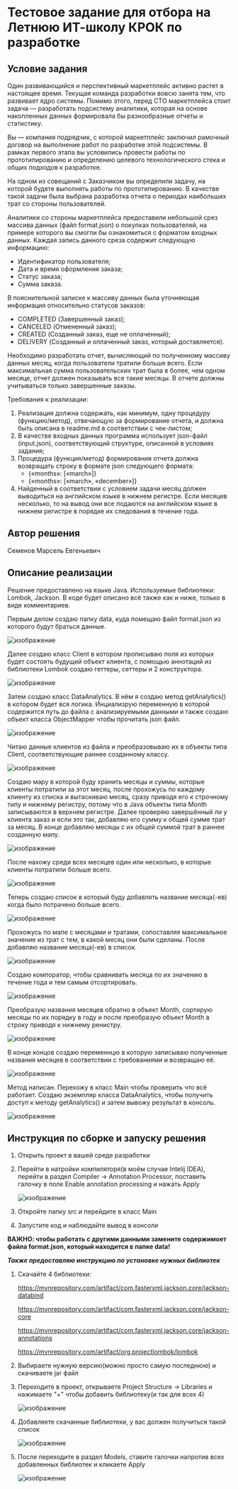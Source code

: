 # Тестовое задание для отбора на Летнюю ИТ-школу КРОК по разработке

## Условие задания
Один развивающийся и перспективный маркетплейс активно растет в настоящее время. Текущая команда разработки вовсю занята тем, что развивает ядро системы. Помимо этого, перед CTO маркетплейса стоит задача — разработать подсистему аналитики, которая на основе накопленных данных формировала бы разнообразные отчеты и статистику.

Вы — компания подрядчик, с которой маркетплейс заключил рамочный договор на выполнение работ по разработке этой подсистемы. В рамках первого этапа вы условились провести работы по прототипированию и определению целевого технологического стека и общих подходов к разработке.

На одном из совещаний с Заказчиком вы определили задачу, на которой будете выполнять работы по прототипированию. В качестве такой задачи была выбрана разработка отчета о периодах наибольших трат со стороны пользователей.

Аналитики со стороны маркетплейса предоставили небольшой срез массива данных (файл format.json) о покупках пользователей, на примере которого вы смогли бы ознакомиться с форматом входных данных. Каждая запись данного среза содержит следующую информацию:
- Идентификатор пользователя;
- Дата и время оформления заказа;
- Статус заказа;
- Сумма заказа.

В пояснительной записке к массиву данных была уточняющая информация относительно статусов заказов:
- COMPLETED (Завершенный заказ);
- CANCELED (Отмененный заказ);
- CREATED (Созданный заказ, еще не оплаченный);
- DELIVERY (Созданный и оплаченный заказ, который доставляется).

Необходимо разработать отчет, вычисляющий по полученному массиву данных месяц, когда пользователи тратили больше всего. Если максимальная сумма пользовательских трат была в более, чем одном месяце, отчет должен показывать все такие месяцы. В отчете должны учитываться только завершенные заказы.

Требования к реализации:
1. Реализация должна содержать, как минимум, одну процедуру (функцию/метод), отвечающую за формирование отчета, и должна быть описана в readme.md в соответствии с чек-листом;
2. В качестве входных данных программа использует json-файл (input.json), соответствующий структуре, описанной в условиях задания;
3. Процедура (функция/метод) формирования отчета должна возвращать строку в формате json следующего формата:
   - {«months»: [«march»]} 
   - {«months»: [«march», «december»]}
4. Найденный в соответствии с условием задачи месяц должен выводиться на английском языке в нижнем регистре. Если месяцев несколько, то на вывод они все подаются на английском языке в нижнем регистре в порядке их следования в течение года.

## Автор решения
Семенов Марсель Евгеньевич

## Описание реализации
Решение предоставлено на языке Java.
Используемые библиотеки: Lombok, Jackson.
В коде будет описано всё также как и ниже, только в виде комментариев.

Первым делом создаю папку data, куда помещаю файл format.json из которого будут браться данные.

![изображение](https://github.com/slattchrome/school2024-test-task1/assets/112937058/a384c75a-1207-4673-a37f-522150965161)

Далее создаю класс Client в котором прописываю поля из которых будет состоять будущий объект клиента, c помощью аннотаций из библиотеки Lombok создаю геттеры, сеттеры и 2 конструктора.

![изображение](https://github.com/slattchrome/school2024-test-task1/assets/112937058/21536264-9426-44aa-a900-2e9781320626)

Затем создаю класс DataAnalytics. В нём я создаю метод getAnalytics() в котором будет вся логика.
Инциализрую переменную в которой содержится путь до файла с анализируемыми данными и также создаю объект класса ObjectMapper чтобы прочитать json файл.

![изображение](https://github.com/slattchrome/school2024-test-task1/assets/112937058/cf2762f9-1f8e-41f3-92fc-04141cfc9c7b)

Читаю данные клиентов из файла и преобразовываю их в объекты типа Client, соответствующие раннее созданному классу.

![изображение](https://github.com/slattchrome/school2024-test-task1/assets/112937058/1793dcc3-29af-42be-98dd-207357dc32ed)

Создаю мару в которой буду хранить месяцы и суммы, которые клиенты потратили за этот месяц, после прохожусь по каждому клиенту из списка и вытаскиваю месяц, сразу приводя его к строчному типу и нижнему регистру, потому что в Java объекты типа Month записываются в верхнем регистре. Далее проверяю завершённый ли у клиента заказ и если это так, добавляю его сумму к общей сумме трат за месяц. В конце добавляю месяцы с их общей суммой трат в раннее созданную мапу.

![изображение](https://github.com/slattchrome/school2024-test-task1/assets/112937058/fe3e0831-ef22-472e-87cb-be0200b371d7)

После нахожу среди всех месяцев один или несколько, в которые клиенты потратили больше всего.

![изображение](https://github.com/slattchrome/school2024-test-task1/assets/112937058/8a8fafd3-d716-48e7-a406-b564914d0eaa)

Теперь создаю список в который буду добавлять название месяца(-ев) когда было потрачено больше всего.

![изображение](https://github.com/slattchrome/school2024-test-task1/assets/112937058/ff93baca-7afc-4851-86bb-66173c18ad18)

Прохожусь по мапе с месяцами и тратами, сопоставляя максимальное значение из трат с тем, в какой месяц они были сделаны. После добавляю название месяца(-ев) в список.

![изображение](https://github.com/slattchrome/school2024-test-task1/assets/112937058/fbb3a709-a72f-4f3b-b4d0-60646c8d115c)

Создаю компоратор, чтобы сравнивать месяца по их значению в течение года и тем самым отсортировать.

![изображение](https://github.com/slattchrome/school2024-test-task1/assets/112937058/84de4da6-b7cb-420d-9e49-47347e2f736b)

Преобразую названия месяцев обратно в объект Month, сортирую месяцы по их порядку в году и после преобразую объект Month в строку приводя к нижнему ренистру.

![изображение](https://github.com/slattchrome/school2024-test-task1/assets/112937058/ac36f2d0-3473-4cb4-9cbe-2eda76e6b8dc)

В конце концов создаю переменнцю в которую записываю полученные названия месяцев в соответствии с требованиями и возвращаю её.

![изображение](https://github.com/slattchrome/school2024-test-task1/assets/112937058/739e75fa-4474-4ec1-8f11-7f07ea77035e)

Метод написан. Перехожу в класс Main чтобы проверить что всё работает.
Создаю экземпляр класса DataAnalytics, чтобы получить доступ к методу getAnalytics() и затем вывожу результат в консоль.

![изображение](https://github.com/slattchrome/school2024-test-task1/assets/112937058/1eb52372-6bef-48c6-92dc-da1e43d6e9e1)


## Инструкция по сборке и запуску решения
1. Открыть проект в вашей среде разработки
2. Перейти в натройки компиляторя(в моём случае Intelij IDEA), перейти в раздел Compiler -> Annotation Processor, поставить галочку в поле Enable annotation processing и нажать Apply
   
   ![изображение](https://github.com/slattchrome/school2024-test-task1/assets/112937058/89a8fca1-b07c-4740-88ff-e5a3dbfa7f6f)

4. Откройте папку src и перейдите в класс Main
5. Запустите код и наблюдайте вывод в консоли

**ВАЖНО: чтобы работать с другими данными замените содержимоет файла format.json, который находится в папке data!**

***Также предоставляю инструкцию по установке нужных библиотек***
1. Скачайте 4 библиотеки:
   
   https://mvnrepository.com/artifact/com.fasterxml.jackson.core/jackson-databind

   https://mvnrepository.com/artifact/com.fasterxml.jackson.core/jackson-core

   https://mvnrepository.com/artifact/com.fasterxml.jackson.core/jackson-annotations

   https://mvnrepository.com/artifact/org.projectlombok/lombok

3. Выбираете нужную версию(можно просто самую последнюю) и скачиваете jar файл
4. Переходите в проект, открываете Project Structure -> Libraries и нажимаете "+" чтобы добавить библиотеку(и так для всех 4)
   
   ![изображение](https://github.com/slattchrome/school2024-test-task1/assets/112937058/10ba1c10-70e8-4413-962e-a169390deef9)

5. Добавляете скачанные библиотеки, у вас должен получиться такой список
   
   ![изображение](https://github.com/slattchrome/school2024-test-task1/assets/112937058/84dfa886-d413-4edf-a7dd-eb9f14552cbe)

6. После переходите в раздел Models, ставите галочки напротив всех добавленных библиотек и кликаете Apply

   ![изображение](https://github.com/slattchrome/school2024-test-task1/assets/112937058/4a208688-645f-4210-a1da-d4a8a0b866c9)

